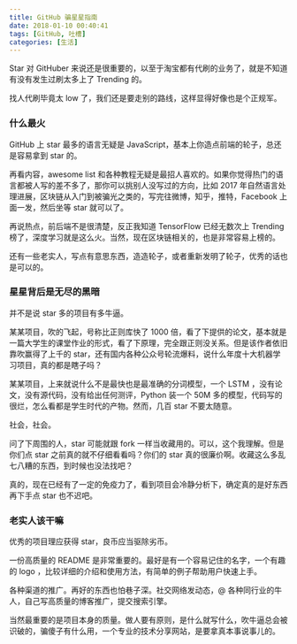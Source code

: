 ```yaml
---
title: GitHub 骗星星指南
date: 2018-01-10 00:40:41
tags: [GitHub, 吐槽]
categories: [生活]
---
```


Star 对 GitHuber 来说还是很重要的，以至于淘宝都有代刷的业务了，就是不知道有没有发生过刷太多上了 Trending 的。

找人代刷毕竟太 low 了，我们还是要走别的路线，这样显得好像也是个正规军。

<!--more-->

### 什么最火

GitHub 上 star 最多的语言无疑是 JavaScript，基本上你造点前端的轮子，总还是容易拿到 star 的。

再看内容，awesome list 和各种教程无疑是最招人喜欢的。如果你觉得热门的语言都被人写的差不多了，那你可以挑别人没写过的方向，比如 2017 年自然语言处理进展，区块链从入门到被骗光之类的，写完往微博，知乎，推特，Facebook 上面一发，然后坐等 star 就可以了。

再说热点，前后端不是很清楚，反正我知道 TensorFlow 已经无数次上 Trending 榜了，深度学习就是这么火。当然，现在区块链相关的，也是非常容易上榜的。

还有一些老实人，写点有意思东西，造造轮子，或者重新发明了轮子，优秀的话也是可以的。

### 星星背后是无尽的黑暗

并不是说 star 多的项目有多牛逼。

某某项目，吹的飞起，号称比正则库快了 1000 倍，看了下提供的论文，基本就是一篇大学生的课堂作业的形式，看了下原理，完全跟正则没关系。但是该作者依旧靠吹赢得了上千的 star，还有国内各种公众号轮流爆料，说什么年度十大机器学习项目，真的都是瞎子吗？

某某项目，上来就说什么不是最快也是最准确的分词模型，一个 LSTM ，没有论文，没有源代码，没有给出任何测评，Python 装一个 50M 多的模型，代码写的很烂，怎么看都是学生时代的产物。然而，几百 star 不要太随意。

社会，社会。

问了下周围的人，star 可能就跟 fork 一样当收藏用的。可以，这个我理解。但是你们点 star 之前真的就不仔细看看吗？你们的 star 真的很廉价啊。收藏这么多乱七八糟的东西，到时候也没法找吧？

真的，现在已经有了一定的免疫力了，看到项目会冷静分析下，确定真的是好东西再下手点 star 也不迟吧。

### 老实人该干嘛

优秀的项目理应获得 star，良币应当驱除劣币。

一份高质量的 README 是非常重要的。最好是有一个容易记住的名字，一个有趣的 logo ，比较详细的介绍和使用方法，有简单的例子帮助用户快速上手。

各种渠道的推广。再好的东西也怕巷子深。社交网络发动态，@ 各种同行业的牛人，自己写高质量的博客推广，提交搜索引擎。

当然最重要的是项目本身的质量。做人要有原则，是什么就写什么，吹牛逼总会被识破的，骗傻子有什么用，一个专业的技术分享网站，是要拿真本事说事儿的。